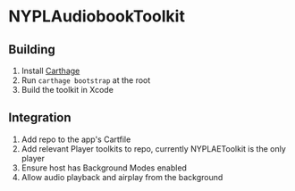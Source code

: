 # NYPLAudiobookToolkit

## Building

1) Install [Carthage](https://github.com/Carthage/Carthage)
2) Run `carthage bootstrap` at the root
3) Build the toolkit in Xcode

## Integration

1) Add repo to the app's Cartfile
2) Add relevant Player toolkits to repo, currently NYPLAEToolkit is the only player
3) Ensure host has Background Modes enabled
3) Allow audio playback and airplay from the background

